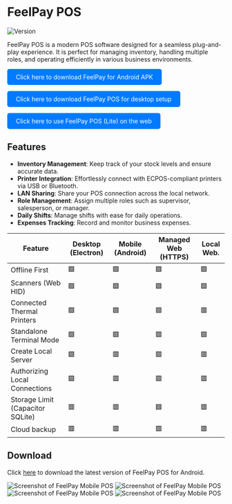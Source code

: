 # FeelPay POS

![Version](https://img.shields.io/github/v/release/FeelPay/Feelpay-POS-for-Android-?label=Latest%20Version)

FeelPay POS is a modern POS software designed for a seamless plug-and-play experience. It is perfect for managing inventory, handling multiple roles, and operating efficiently in various business environments.


<a href="https://github.com/FeelPay/Feelpay-POS-for-Android-/releases" style="display:inline-block; padding:10px 20px; background-color:#007bff; color:white; text-align:center; text-decoration:none; border-radius:5px;">Click here to download FeelPay for Android APK</a>

<a href="https://github.com/FeelPay/desktop/releases" style="display:inline-block; padding:10px 20px; background-color:#007bff; color:white; text-align:center; text-decoration:none; border-radius:5px;">Click here to download FeelPay POS for desktop setup</a>

<a href="https://pos-desktop-releases.onrender.com" style="display:inline-block; padding:10px 20px; background-color:#007bff; color:white; text-align:center; text-decoration:none; border-radius:5px;">Click here to use FeelPay POS (Lite) on the web</a>




## Features
- **Inventory Management**: Keep track of your stock levels and ensure accurate data.
- **Printer Integration**: Effortlessly connect with ECPOS-compliant printers via USB or Bluetooth.
- **LAN Sharing**: Share your POS connection across the local network.
- **Role Management**: Assign multiple roles such as supervisor, salesperson, or manager.
- **Daily Shifts**: Manage shifts with ease for daily operations.
- **Expenses Tracking**: Record and monitor business expenses.

| Feature                         | Desktop (Electron) | Mobile (Android) | Managed Web (HTTPS) | Local Web.            |
|---------------------------------|--------------------|------------------|---------------------|----------------------|
| Offline First                   | 🟩                 | 🟩               | 🟩                  | 🟩                   |
| Scanners (Web HID)              | 🟩                 | 🟩               | 🟩                  | 🟩                   |
| Connected Thermal Printers      | 🟩                 | 🟩               | 🟥                  | 🟥                   |
| Standalone Terminal Mode        | 🟩                 | 🟩               | 🟥                  | 🟩                   |
| Create Local Server             | 🟩                 | 🟥               | 🟥                  | 🟥                   |
| Authorizing Local Connections   | 🟩                 | 🟥               | 🟥                  | 🟥                   |
| Storage Limit (Capacitor SQLite)| 🟥                 | 🟥               | 🟩                  | 🟥                   |
| Cloud backup                    | 🟥                 | 🟥               | 🟥                  | 🟥                   |


## Download
Click [here](https://github.com/FeelPay/Feelpay-POS-for-Android-/releases) to download the latest version of FeelPay POS for Android.

![Screenshot of FeelPay Mobile POS](https://res.cloudinary.com/dreamnerd/image/upload/v1734971968/WhatsApp_Image_2024-12-23_at_19.35.17_3e94b5e0_mridwp.jpg)
![Screenshot of FeelPay Mobile POS](https://res.cloudinary.com/dreamnerd/image/upload/v1734971969/WhatsApp_Image_2024-12-23_at_19.35.17_d2483c6d_xno0cc.jpg)
![Screenshot of FeelPay Mobile POS](https://res.cloudinary.com/dreamnerd/image/upload/v1734971968/WhatsApp_Image_2024-12-23_at_19.35.18_4165c5cf_nwset6.jpg)
![Screenshot of FeelPay Mobile POS](https://res.cloudinary.com/dreamnerd/image/upload/v1734971969/WhatsApp_Image_2024-12-23_at_19.35.18_384da4ba_jzyh7e.jpg)
